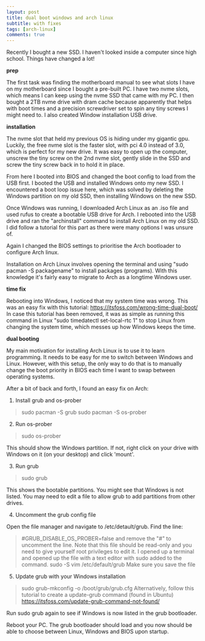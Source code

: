 ```yaml
---
layout: post
title: dual boot windows and arch linux
subtitle: with fixes
tags: [arch-linux]
comments: true
---
```


Recently I bought a new SSD. I haven't looked inside a computer since high school. Things have changed a lot!

**prep**

The first task was finding the motherboard manual to see what slots I have on my motherboard since I bought a pre-built PC. I have two nvme slots, which means I can keep using the nvme SSD that came with my PC. I then bought a 2TB nvme drive with dram cache because apparently that helps with boot times and a precision screwdriver set to spin any tiny screws I might need to. I also created Window installation USB drive.

**installation** 

The nvme slot that held my previous OS is hiding under my gigantic gpu. Luckily, the free nvme slot is the faster slot, with pci 4.0 instead of 3.0, which is perfect for my new drive. It was easy to open up the computer, unscrew the tiny screw on the 2nd nvme slot, gently slide in the SSD and screw the tiny screw back in to hold it in place.

From here  I booted into BIOS and changed the boot config to load from the USB first. I booted the USB and installed Windows onto my new SSD. I encountered a boot loop issue here, which was solved by deleting the Windows partition on my old SSD, then installing Windows on the new SSD.

Once Windows was running, I downloaded Arch Linux as an .iso file and used rufus to create a bootable USB drive for Arch. I rebooted into the USB drive and ran the "archinstall" command to install Arch Linux on my old SSD. I did follow a tutorial for this part as there were many options I was unsure of.

Again I changed the BIOS settings to prioritise the Arch bootloader to configure Arch linux.

Installation on Arch Linux involves opening the terminal and using "sudo pacman -S packagename" to install packages (programs). With this knowledge it's fairly easy to migrate to Arch as a longtime Windows user.

**time fix**

Rebooting into Windows, I noticed that my system time was wrong. This was an easy fix with this tutorial: https://itsfoss.com/wrong-time-dual-boot/
In case this tutorial has been removed, it was as simple as running this command in Linux "sudo timedatectl set-local-rtc 1" to stop Linux from changing the system time, which messes up how Windows keeps the time.

**dual booting**

My main motivation for installing Arch Linux is to use it to learn programming. It needs to be easy for me to switch between Windows and Linux. However, with this setup, the only way to do that is to manually change the boot priority in BIOS each time I want to swap between operating systems.

After a bit of back and forth, I found an easy fix on Arch:

1. Install grub and os-prober
>sudo pacman -S grub
>sudo pacman -S os-prober

2. Run os-prober
>sudo os-prober

This should show the Windows partition. If not, right click on your drive with Windows on it (on your desktop) and click 'mount'.

3. Run grub
>sudo grub

This shows the bootable partitions. You might see that Windows is not listed. You may need to edit a file to allow grub to add partitions from other drives.

4. Uncomment the grub config file

Open the file manager and navigate to /etc/detault/grub. Find the line:
>#GRUB_DISABLE_OS_PROBER=false
and remove the "#" to uncomment the line. Note that this file should be read-only and you need to give yourself root privileges to edit it. I opened up a terminal and opened up the file with a text editor with sudo added to the command.
>sudo -S vim /etc/default/grub
Make sure you save the file

5. Update grub with your Windows installation
>sudo grub-mkconfig -o /boot/grub/grub.cfg
Alternatively, follow this tutorial to create a update-grub command (found in Ubuntu) https://itsfoss.com/update-grub-command-not-found/

Run sudo grub again to see if Windows is now listed in the grub bootloader.

Reboot your PC. The grub bootloader should load and you now should be able to choose between Linux, Windows and BIOS upon startup. 


